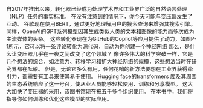 
自2017年推出以来，转化器已经成为处理学术界和工业界广泛的自然语言处理（NLP）任务的事实标准。 在没有注意到的情况下，你今天可能与变压器发生了互动。 谷歌现在使用BERT，通过更好地理解用户的搜索查询来增强其搜索引擎。 同样，OpenAI的GPT系列模型因其生成类似人类的文本和图像的能力而多次成为主流媒体的头条。 这些转化器现在为GitHub的Copilot等应用提供了动力，如图P-1所示，它可以将一条评论转化为源代码，自动为你创建一个神经网络 那么，是什么让变压器几乎在一夜之间改变了这个领域？ 像许多伟大的科学突破一样，它是几个想法的综合，如注意力、转移学习和扩大神经网络的规模，这些想法当时在研究界都在酝酿。 但是，无论它多么有用，任何花哨的新方法要想在工业界获得牵引力，都需要有工具来使其易于使用。 Hugging face的transformers 库及其周围的生态系统响应了这一号召，使从业人员能够轻松使用、训练和分享模型。 这大大加快了变压器的采用，该图书馆现在被五千多个组织使用。 在本书中，我们将指导你如何训练和优化这些模型的实际应用。
